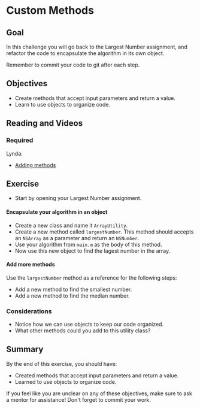 # Custom Methods

## Goal

In this challenge you will go back to the Largest Number assignment, and refactor the code to encapsulate the algorithm in its own object.

Remember to commit your code to git after each step.

## Objectives

* Create methods that accept input parameters and return a value.
* Learn to use objects to organize code.

## Reading and Videos

### Required

Lynda:

* [Adding methods](https://www.lynda.com/Objective-C-tutorials/Adding-methods/143328/157000-4.html?srchtrk=index%3a8%0alinktypeid%3a2%0aq%3aobjective+c%0apage%3a1%0as%3arelevance%0asa%3atrue%0aproducttypeid%3a2)


## Exercise

>
* Start by opening your Largest Number assignment.

#### Encapsulate your algorithm in an object

>
* Create a new class and name it `ArrayUtility`.
* Create a new method called `largestNumber`. This method should accepts an `NSArray` as a parameter and return an `NSNumber`.
* Use your algorithm from `main.m` as the body of this method.
* Now use this new object to find the lagest number in the array.

#### Add more methods

Use the `largestNumber` method as a reference for the following steps:

>
* Add a new method to find the smallest number.
* Add a new method to find the median number.


### Considerations

* Notice how we can use objects to keep our code organized.
* What other methods could you add to this utility class?
  
## Summary

By the end of this exercise, you should have:

* Created methods that accept input parameters and return a value.
* Learned to use objects to organize code.

If you feel like you are unclear on any of these objectives, make sure to ask a mentor for assistance! Don't forget to commit your work.



